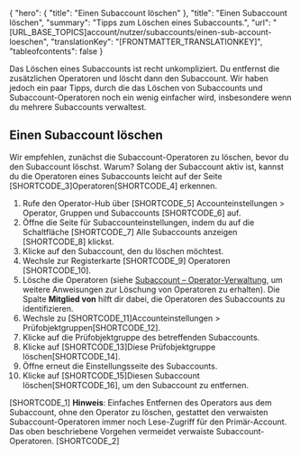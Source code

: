 {
  "hero": {
    "title": "Einen Subaccount löschen"
  },
  "title": "Einen Subaccount löschen",
  "summary": "Tipps zum Löschen eines Subaccounts.",
  "url": "[URL_BASE_TOPICS]account/nutzer/subaccounts/einen-sub-account-loeschen",
  "translationKey": "[FRONTMATTER_TRANSLATIONKEY]",
  "tableofcontents": false
}

Das Löschen eines Subaccounts ist recht unkompliziert. Du entfernst die zusätzlichen Operatoren und löscht dann den Subaccount. Wir haben jedoch ein paar Tipps, durch die das Löschen von Subaccounts und Subaccount-Operatoren noch ein wenig einfacher wird, insbesondere wenn du mehrere Subaccounts verwaltest.

## Einen Subaccount löschen

 Wir empfehlen, zunächst die Subaccount-Operatoren zu löschen, bevor du den Subaccount löschst. Warum? Solang der Subaccount aktiv ist, kannst du die Operatoren eines Subaccounts leicht auf der Seite [SHORTCODE_3]Operatoren[SHORTCODE_4] erkennen.

1. Rufe den Operator-Hub über [SHORTCODE_5] Accounteinstellungen > Operator, Gruppen und Subaccounts [SHORTCODE_6] auf.
2. Öffne die Seite für Subaccounteinstellungen, indem du auf die Schaltfläche [SHORTCODE_7] Alle Subaccounts anzeigen [SHORTCODE_8] klickst.
3. Klicke auf den Subaccount, den du löschen möchtest.
2. Wechsle zur Registerkarte [SHORTCODE_9] Operatoren [SHORTCODE_10].
4. Lösche die Operatoren (siehe [Subaccount – Operator-Verwaltung]([LINK_URL_1]), um weitere Anweisungen zur Löschung von Operatoren zu erhalten). Die Spalte **Mitglied von** hilft dir dabei, die Operatoren des Subaccounts zu identifizieren.
5. Wechsle zu [SHORTCODE_11]Accounteinstellungen > Prüfobjektgruppen[SHORTCODE_12].
6. Klicke auf die Prüfobjektgruppe des betreffenden Subaccounts.
7. Klicke auf [SHORTCODE_13]Diese Prüfobjektgruppe löschen[SHORTCODE_14].
8. Öffne erneut die Einstellungsseite des Subaccounts.
9. Klicke auf [SHORTCODE_15]Diesen Subaccount löschen[SHORTCODE_16], um den Subaccount zu entfernen.

[SHORTCODE_1]
**Hinweis**: Einfaches Entfernen des Operators aus dem Subaccount, ohne den Operator zu löschen, gestattet den verwaisten Subaccount-Operatoren immer noch Lese-Zugriff für den Primär-Account. Das oben beschriebene Vorgehen vermeidet verwaiste Subaccount-Operatoren.
[SHORTCODE_2]